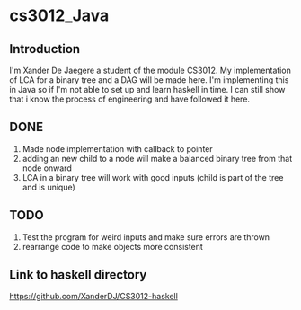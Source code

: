 # cs3012_Java
## Introduction
I'm Xander De Jaegere a student of the module CS3012.
My implementation of LCA for a binary tree and a DAG will be made here.
I'm implementing this in Java so if I'm not able to set up and learn haskell in time.
I can still show that i know the process of engineering and have followed it here.

## DONE

1) Made node implementation with callback to pointer
1) adding an new child to a node will make a balanced binary tree from that node onward
1) LCA in a binary tree will work with good inputs (child is part of the tree and is unique)

## TODO

1) Test the program for weird inputs and make sure errors are thrown
1) rearrange code to make objects more consistent

## Link to haskell directory
https://github.com/XanderDJ/CS3012-haskell
